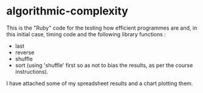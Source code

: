 # algorithmic-complexity

This is the "Ruby" code for the testing how efficient programmes are and, in this initial case, timing code and the following library functions :

- last
- reverse
- shuffle
- sort (using 'shuffle' first so as not to bias the results, as per the course instructions).

I have attached some of my spreadsheet results and a chart plotting them.
